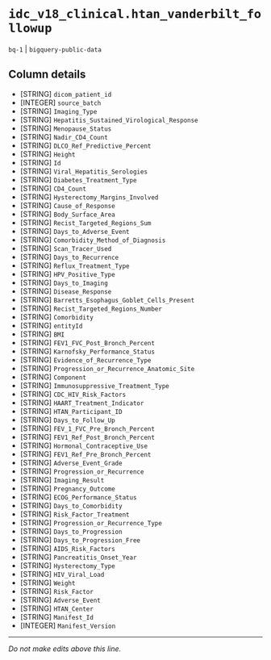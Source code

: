 # `idc_v18_clinical.htan_vanderbilt_followup`
`bq-1` | `bigquery-public-data`

## Column details
* [STRING]    `dicom_patient_id`
* [INTEGER]   `source_batch`
* [STRING]    `Imaging_Type`
* [STRING]    `Hepatitis_Sustained_Virological_Response`
* [STRING]    `Menopause_Status`
* [STRING]    `Nadir_CD4_Count`
* [STRING]    `DLCO_Ref_Predictive_Percent`
* [STRING]    `Height`
* [STRING]    `Id`
* [STRING]    `Viral_Hepatitis_Serologies`
* [STRING]    `Diabetes_Treatment_Type`
* [STRING]    `CD4_Count`
* [STRING]    `Hysterectomy_Margins_Involved`
* [STRING]    `Cause_of_Response`
* [STRING]    `Body_Surface_Area`
* [STRING]    `Recist_Targeted_Regions_Sum`
* [STRING]    `Days_to_Adverse_Event`
* [STRING]    `Comorbidity_Method_of_Diagnosis`
* [STRING]    `Scan_Tracer_Used`
* [STRING]    `Days_to_Recurrence`
* [STRING]    `Reflux_Treatment_Type`
* [STRING]    `HPV_Positive_Type`
* [STRING]    `Days_to_Imaging`
* [STRING]    `Disease_Response`
* [STRING]    `Barretts_Esophagus_Goblet_Cells_Present`
* [STRING]    `Recist_Targeted_Regions_Number`
* [STRING]    `Comorbidity`
* [STRING]    `entityId`
* [STRING]    `BMI`
* [STRING]    `FEV1_FVC_Post_Bronch_Percent`
* [STRING]    `Karnofsky_Performance_Status`
* [STRING]    `Evidence_of_Recurrence_Type`
* [STRING]    `Progression_or_Recurrence_Anatomic_Site`
* [STRING]    `Component`
* [STRING]    `Immunosuppressive_Treatment_Type`
* [STRING]    `CDC_HIV_Risk_Factors`
* [STRING]    `HAART_Treatment_Indicator`
* [STRING]    `HTAN_Participant_ID`
* [STRING]    `Days_to_Follow_Up`
* [STRING]    `FEV_1_FVC_Pre_Bronch_Percent`
* [STRING]    `FEV1_Ref_Post_Bronch_Percent`
* [STRING]    `Hormonal_Contraceptive_Use`
* [STRING]    `FEV1_Ref_Pre_Bronch_Percent`
* [STRING]    `Adverse_Event_Grade`
* [STRING]    `Progression_or_Recurrence`
* [STRING]    `Imaging_Result`
* [STRING]    `Pregnancy_Outcome`
* [STRING]    `ECOG_Performance_Status`
* [STRING]    `Days_to_Comorbidity`
* [STRING]    `Risk_Factor_Treatment`
* [STRING]    `Progression_or_Recurrence_Type`
* [STRING]    `Days_to_Progression`
* [STRING]    `Days_to_Progression_Free`
* [STRING]    `AIDS_Risk_Factors`
* [STRING]    `Pancreatitis_Onset_Year`
* [STRING]    `Hysterectomy_Type`
* [STRING]    `HIV_Viral_Load`
* [STRING]    `Weight`
* [STRING]    `Risk_Factor`
* [STRING]    `Adverse_Event`
* [STRING]    `HTAN_Center`
* [STRING]    `Manifest_Id`
* [INTEGER]   `Manifest_Version`

-------------------------------------------------------------------------------
*Do not make edits above this line.*
